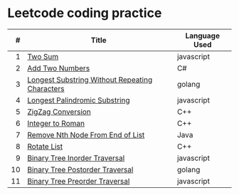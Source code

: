 # Leetcode coding practice

|   # | Title | Language Used |
| --: | ----- | ------------- |
|   1 | [Two Sum](https://github.com/tsunghuanghsieh/leetcode/tree/master/problems/two-sum)  | javascript |
|   2 | [Add Two Numbers](https://github.com/tsunghuanghsieh/leetcode/tree/master/problems/add-two-numbers) | C# |
|   3 | [Longest Substring Without Repeating Characters](https://github.com/tsunghuanghsieh/leetcode/tree/master/problems/longest-substring-without-repeating-characters/)| golang |
|   4 | [Longest Palindromic Substring](https://github.com/tsunghuanghsieh/leetcode/tree/master/problems/longest-palindromic-substring/)| javascript |
|   5 | [ZigZag Conversion](https://github.com/tsunghuanghsieh/leetcode/tree/master/problems/zigzag-conversion/)| C++ |
|   6 | [Integer to Roman](https://github.com/tsunghuanghsieh/leetcode/tree/master/problems/integer-to-roman/)| C++ |
|   7 | [Remove Nth Node From End of List](https://github.com/tsunghuanghsieh/leetcode/tree/master/problems/remove-nth-node-from-end-of-list/)| Java |
|   8 | [Rotate List](https://github.com/tsunghuanghsieh/leetcode/tree/master/problems/rotate-list/)| C++ |
|   9 | [Binary Tree Inorder Traversal](https://github.com/tsunghuanghsieh/leetcode/tree/master/problems/binary-tree-inorder-traversal/)| javascript |
|  10 | [Binary Tree Postorder Traversal](https://github.com/tsunghuanghsieh/leetcode/tree/master/problems/binary-tree-postorder-traversal/)| golang |
|  11 | [Binary Tree Preorder Traversal](https://github.com/tsunghuanghsieh/leetcode/tree/master/problems/binary-tree-preorder-traversal/)| javascript |